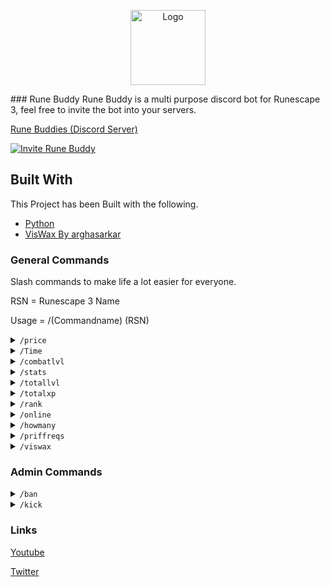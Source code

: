 <p align="center">
  <a href=https://github.com/MrRelliks/RuneBuddy">
    <img src="http://r3l.itmatt.co/images/image1.png" alt="Logo" width="120" height="120">
                                                                                       </a></p>
### Rune Buddy
Rune Buddy is a multi purpose discord bot for Runescape 3, feel free to invite the bot into your servers.

[Rune Buddies (Discord Server)](https://discord.gg/kTmWQ8JDRv)


[![Invite Rune Buddy](https://hypixel.net/attachments/invitenow-png.1612590/ "Invite Rune Buddy")](https://discord.com/oauth2/authorize?client_id=703207823777202186&permissions=8&scope=bot%20applications.commands "Invite Rune Buddy")

## Built With

This Project has been Built with the following.

* [Python](https://www.python.org/)
* [VisWax By arghasarkar](https://github.com/arghasarkar/discord-bot-runescape-vis-wax)

### General Commands

Slash commands to make life a lot easier for everyone.

RSN = Runescape 3 Name

Usage = /(Commandname) (RSN)

<details>
  <summary><code>/price</code></summary>

![Price](https://i.imgur.com/e5hzaJQ.png)

Grab a price from the grand exchange (I reccomend using SUITY Bot for more accurate pricing on high tier items)
</details>


<details>
  <summary><code>/Time</code></summary>

Get the current game time.
</details>

<details>
  <summary><code>/combatlvl</code></summary>

Quickly display the combat level of a particular user. (uses Rune Metrics).
</details>

<details>
  <summary><code>/stats</code></summary>

Displays your runescape 3 stats in an embed.
</details>



<details>
  <summary><code>/totallvl</code></summary>


Displays your total level. Pulled from the Runescape Highscores.
</details>

<details>
  <summary><code>/totalxp</code></summary>
<br>
  

Displays your total XP. Pulled from the Runescape Highscores.
</details>

<details>
  <summary><code>/rank</code></summary>
<br>
  

Displays your player rank. Pulled from the Runescape Highscores.
</details>

<details>
  <summary><code>/online</code></summary>
<br>
  

Displays how many people are currently playing Runescape (Includes OSRS too)
</details>


<details>
  <summary><code>/howmany</code></summary>
<br>
  

Displays how many registered users there are for Runescape.
</details>

<details>
  <summary><code>/priffreqs</code></summary>
<br>
  

Quickly see if you meet the requirements for the Priff questline.
</details>

<details>
  <summary><code>/viswax</code></summary>
<br>
  

See the current viswax combinations.
</details>


             
 ### Admin Commands 
 <details>
  <summary><code>/ban</code></summary>
<br>
  

Ban a user from your discord server.
</details>
             
 <details>
  <summary><code>/kick</code></summary>
<br>
  

Kicks a user from your server.
</details>
             

             


### Links

[Youtube](http://youtube.com/c/mrrelliks/)

[Twitter](http://twitter.com/mattthedean)

